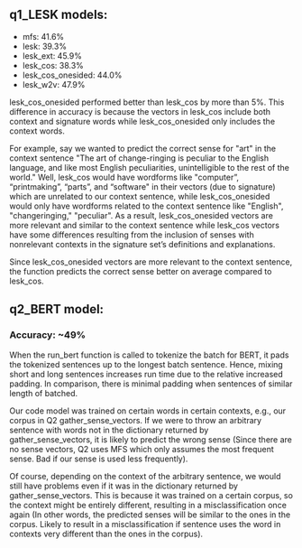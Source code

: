 ## q1_LESK models:
- mfs: 41.6%
- lesk: 39.3%
- lesk_ext: 45.9%
- lesk_cos: 38.3%
- lesk_cos_onesided: 44.0%
- lesk_w2v: 47.9%

lesk_cos_onesided performed better than lesk_cos by more than 5%. This difference in accuracy is because the vectors in lesk_cos include both context and signature words while lesk_cos_onesided only includes the context words.

For example, say we wanted to predict the correct sense for "art" in the context sentence "The art of
change-ringing is peculiar to the English language, and like most English peculiarities, unintelligible to
the rest of the world." Well, lesk_cos would have wordforms like "computer”, “printmaking”, “parts”,
and “software" in their vectors (due to signature) which are unrelated to our context sentence, while
lesk_cos_onesided would only have wordforms related to the context sentence like "English", "changeringing,"
"peculiar". As a result, lesk_cos_onesided vectors are more relevant and similar to the context
sentence while lesk_cos vectors have some differences resulting from the inclusion of senses with nonrelevant
contexts in the signature set’s definitions and explanations.

Since lesk_cos_onesided vectors are more relevant to the context sentence, the function predicts the
correct sense better on average compared to lesk_cos.

## q2_BERT model:
### Accuracy: ~49%
When the run_bert function is called to tokenize the batch for BERT, it pads the tokenized sentences
up to the longest batch sentence. Hence, mixing short and long sentences increases run time due to the
relative increased padding. In comparison, there is minimal padding when sentences of similar length of
batched.



Our code model was trained on certain words in certain contexts, e.g., our corpus in Q2
gather_sense_vectors. If we were to throw an arbitrary sentence with words not in the dictionary
returned by gather_sense_vectors, it is likely to predict the wrong sense (Since there are no sense
vectors, Q2 uses MFS which only assumes the most frequent sense. Bad if our sense is used less
frequently).

Of course, depending on the context of the arbitrary sentence, we would still have problems even if it
was in the dictionary returned by gather_sense_vectors. This is because it was trained on a certain
corpus, so the context might be entirely different, resulting in a misclassification once again (In other
words, the predicted senses will be similar to the ones in the corpus. Likely to result in a misclassification
if sentence uses the word in contexts very different than the ones in the corpus).
